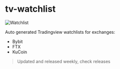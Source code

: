 # tv-watchlist
![Watchlist](https://github.com/koola/tv-watchlist/workflows/Watchlist/badge.svg)


Auto generated Tradingview watchlists for exchanges:

- Bybit
- FTX
- KuCoin

> Updated and released weekly, check releases